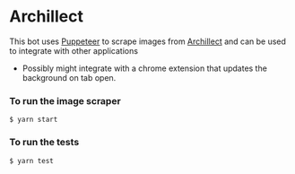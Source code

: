 # Archillect

This bot uses [Puppeteer](https://pptr.dev/) to scrape images from [Archillect](https://archillect.com/) and can be used to integrate with other applications

- Possibly might integrate with a chrome extension that updates the background on tab open.

### To run the image scraper

```
$ yarn start
```

### To run the tests

```
$ yarn test
```
